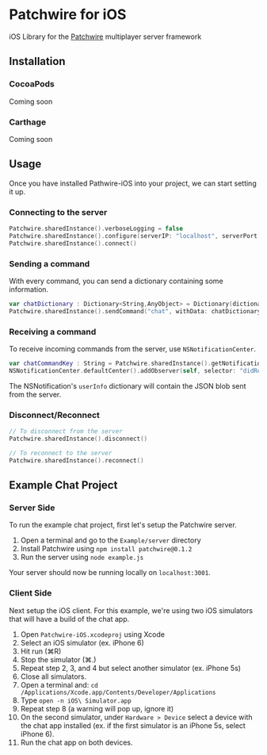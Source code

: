 # Patchwire for iOS
iOS Library for the [Patchwire](https://github.com/twisterghost/gamatas) multiplayer server framework

## Installation

### CocoaPods
Coming soon

### Carthage
Coming soon

## Usage

Once you have installed Pathwire-iOS into your project, we can start setting it up. 

### Connecting to the server
```swift
Patchwire.sharedInstance().verboseLogging = false
Patchwire.sharedInstance().configure(serverIP: "localhost", serverPort: 3001)
Patchwire.sharedInstance().connect()
```

### Sending a command
With every command, you can send a dictionary containing some information.
```swift
var chatDictionary : Dictionary<String,AnyObject> = Dictionary(dictionaryLiteral: ("username", "player"),("message", "hello"))
Patchwire.sharedInstance().sendCommand("chat", withData: chatDictionary)
```

### Receiving a command
To receive incoming commands from the server, use `NSNotificationCenter`.
```swift
var chatCommandKey : String = Patchwire.sharedInstance().getNotificationKey(command: "chat")
NSNotificationCenter.defaultCenter().addObserver(self, selector: "didReceiveChatCommand:", name: chatCommandKey, object: nil)
```

The NSNotification's `userInfo` dictionary will contain the JSON blob sent from the server.

### Disconnect/Reconnect
```swift
// To disconnect from the server
Patchwire.sharedInstance().disconnect()

// To reconnect to the server
Patchwire.sharedInstance().reconnect()
```

## Example Chat Project

### Server Side

To run the example chat project, first let's setup the Patchwire server. 

1. Open a terminal and go to the `Example/server` directory
2. Install Patchwire using `npm install patchwire@0.1.2`
3. Run the server using `node example.js`

Your server should now be running locally on `localhost:3001`. 

### Client Side

Next setup the iOS client. For this example, we're using two iOS simulators that will have a build of the chat app.

1. Open `Patchwire-iOS.xcodeproj` using Xcode
2. Select an iOS simulator (ex. iPhone 6)
3. Hit run (⌘R)
4. Stop the simulator (⌘.)
5. Repeat step 2, 3, and 4 but select another simulator (ex. iPhone 5s)
6. Close all simulators. 
7. Open a terminal and: `cd /Applications/Xcode.app/Contents/Developer/Applications`
8. Type `open -n iOS\ Simulator.app`
9. Repeat step 8 (a warning will pop up, ignore it)
10. On the second simulator, under `Hardware > Device` select a device with the chat app installed (ex. if the first simulator is an iPhone 5s, select iPhone 6).
11. Run the chat app on both devices.
